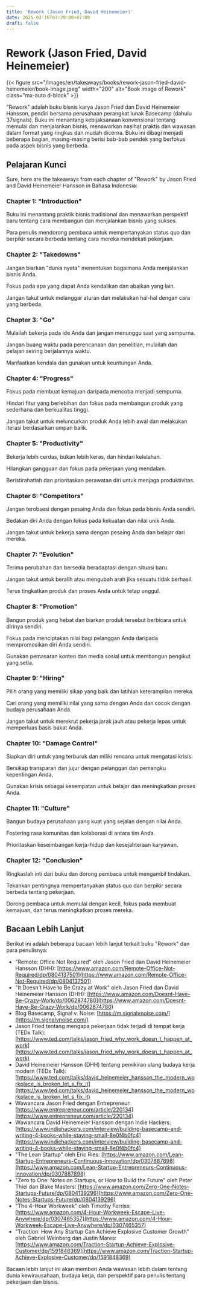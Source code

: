 ```yaml
---
title: 'Rework (Jason Fried, David Heinemeier)'
date: 2025-03-16T07:20:00+07:00
draft: false
---
```


# Rework (Jason Fried, David Heinemeier)

{{< figure src="/images/en/takeaways/books/rework-jason-fried-david-heinemeier/book-image.jpeg" width="200" alt="Book image of Rework" class="mx-auto d-block" >}}

"Rework" adalah buku bisnis karya Jason Fried dan David Heinemeier Hansson, pendiri bersama perusahaan perangkat lunak Basecamp (dahulu 37signals). Buku ini menantang kebijaksanaan konvensional tentang memulai dan menjalankan bisnis, menawarkan nasihat praktis dan wawasan dalam format yang ringkas dan mudah dicerna. Buku ini dibagi menjadi beberapa bagian, masing-masing berisi bab-bab pendek yang berfokus pada aspek bisnis yang berbeda.

## **Pelajaran Kunci**

Sure, here are the takeaways from each chapter of "Rework" by Jason Fried and David Heinemeier Hansson in Bahasa Indonesia:

### **Chapter 1: "Introduction"**

Buku ini menantang praktik bisnis tradisional dan menawarkan perspektif baru tentang cara membangun dan menjalankan bisnis yang sukses.

Para penulis mendorong pembaca untuk mempertanyakan status quo dan berpikir secara berbeda tentang cara mereka mendekati pekerjaan.

### **Chapter 2: "Takedowns"**

Jangan biarkan "dunia nyata" menentukan bagaimana Anda menjalankan bisnis Anda.

Fokus pada apa yang dapat Anda kendalikan dan abaikan yang lain.

Jangan takut untuk melanggar aturan dan melakukan hal-hal dengan cara yang berbeda.

### **Chapter 3: "Go"**

Mulailah bekerja pada ide Anda dan jangan menunggu saat yang sempurna.

Jangan buang waktu pada perencanaan dan penelitian, mulailah dan pelajari seiring berjalannya waktu.

Manfaatkan kendala dan gunakan untuk keuntungan Anda.

### **Chapter 4: "Progress"**

Fokus pada membuat kemajuan daripada mencoba menjadi sempurna.

Hindari fitur yang berlebihan dan fokus pada membangun produk yang sederhana dan berkualitas tinggi.

Jangan takut untuk meluncurkan produk Anda lebih awal dan melakukan iterasi berdasarkan umpan balik.

### **Chapter 5: "Productivity"**

Bekerja lebih cerdas, bukan lebih keras, dan hindari kelelahan.

Hilangkan gangguan dan fokus pada pekerjaan yang mendalam.

Beristirahatlah dan prioritaskan perawatan diri untuk menjaga produktivitas.

### **Chapter 6: "Competitors"**

Jangan terobsesi dengan pesaing Anda dan fokus pada bisnis Anda sendiri.

Bedakan diri Anda dengan fokus pada kekuatan dan nilai unik Anda.

Jangan takut untuk bekerja sama dengan pesaing Anda dan belajar dari mereka.

### **Chapter 7: "Evolution"**

Terima perubahan dan bersedia beradaptasi dengan situasi baru.

Jangan takut untuk beralih atau mengubah arah jika sesuatu tidak berhasil.

Terus tingkatkan produk dan proses Anda untuk tetap unggul.

### **Chapter 8: "Promotion"**

Bangun produk yang hebat dan biarkan produk tersebut berbicara untuk dirinya sendiri.

Fokus pada menciptakan nilai bagi pelanggan Anda daripada mempromosikan diri Anda sendiri.

Gunakan pemasaran konten dan media sosial untuk membangun pengikut yang setia.

### **Chapter 9: "Hiring"**

Pilih orang yang memiliki sikap yang baik dan latihlah keterampilan mereka.

Cari orang yang memiliki nilai yang sama dengan Anda dan cocok dengan budaya perusahaan Anda.

Jangan takut untuk merekrut pekerja jarak jauh atau pekerja lepas untuk memperluas basis bakat Anda.

### **Chapter 10: "Damage Control"**

Siapkan diri untuk yang terburuk dan miliki rencana untuk mengatasi krisis.

Bersikap transparan dan jujur dengan pelanggan dan pemangku kepentingan Anda.

Gunakan krisis sebagai kesempatan untuk belajar dan meningkatkan proses Anda.

### Chapter 11: "Culture"

Bangun budaya perusahaan yang kuat yang sejalan dengan nilai Anda.

Fostering rasa komunitas dan kolaborasi di antara tim Anda.

Prioritaskan keseimbangan kerja-hidup dan kesejahteraan karyawan.

### Chapter 12: "Conclusion"

Ringkaslah inti dari buku dan dorong pembaca untuk mengambil tindakan.

Tekankan pentingnya mempertanyakan status quo dan berpikir secara berbeda tentang pekerjaan.

Dorong pembaca untuk memulai dengan kecil, fokus pada membuat kemajuan, dan terus meningkatkan proses mereka.

## Bacaan Lebih Lanjut

Berikut ini adalah beberapa bacaan lebih lanjut terkait buku "Rework" dan para penulisnya:

- "Remote: Office Not Required" oleh Jason Fried dan David Heinemeier Hansson (DHH): [https://www.amazon.com/Remote-Office-Not-Required/dp/0804137501](https://www.amazon.com/Remote-Office-Not-Required/dp/0804137501)
- "It Doesn't Have to Be Crazy at Work" oleh Jason Fried dan David Heinemeier Hansson (DHH): [https://www.amazon.com/Doesnt-Have-Be-Crazy-Work/dp/0062874780](https://www.amazon.com/Doesnt-Have-Be-Crazy-Work/dp/0062874780)
- Blog Basecamp, Signal v. Noise: [https://m.signalvnoise.com/](https://m.signalvnoise.com/)
- Jason Fried tentang mengapa pekerjaan tidak terjadi di tempat kerja (TEDx Talk): [https://www.ted.com/talks/jason_fried_why_work_doesn_t_happen_at_work](https://www.ted.com/talks/jason_fried_why_work_doesn_t_happen_at_work)
- David Heinemeier Hansson (DHH) tentang pemikiran ulang budaya kerja modern (TEDx Talk): [https://www.ted.com/talks/david_heinemeier_hansson_the_modern_workplace_is_broken_let_s_fix_it](https://www.ted.com/talks/david_heinemeier_hansson_the_modern_workplace_is_broken_let_s_fix_it)
- Wawancara Jason Fried dengan Entrepreneur: [https://www.entrepreneur.com/article/220134](https://www.entrepreneur.com/article/220134)
- Wawancara David Heinemeier Hansson dengan Indie Hackers: [https://www.indiehackers.com/interview/building-basecamp-and-writing-4-books-while-staying-small-8e0f4b0fc4](https://www.indiehackers.com/interview/building-basecamp-and-writing-4-books-while-staying-small-8e0f4b0fc4)
- "The Lean Startup" oleh Eric Ries: [https://www.amazon.com/Lean-Startup-Entrepreneurs-Continuous-Innovation/dp/0307887898](https://www.amazon.com/Lean-Startup-Entrepreneurs-Continuous-Innovation/dp/0307887898)
- "Zero to One: Notes on Startups, or How to Build the Future" oleh Peter Thiel dan Blake Masters: [https://www.amazon.com/Zero-One-Notes-Startups-Future/dp/0804139296](https://www.amazon.com/Zero-One-Notes-Startups-Future/dp/0804139296)
- "The 4-Hour Workweek" oleh Timothy Ferriss: [https://www.amazon.com/4-Hour-Workweek-Escape-Live-Anywhere/dp/0307465357](https://www.amazon.com/4-Hour-Workweek-Escape-Live-Anywhere/dp/0307465357)
- "Traction: How Any Startup Can Achieve Explosive Customer Growth" oleh Gabriel Weinberg dan Justin Mares: [https://www.amazon.com/Traction-Startup-Achieve-Explosive-Customer/dp/1591848369](https://www.amazon.com/Traction-Startup-Achieve-Explosive-Customer/dp/1591848369)

Bacaan lebih lanjut ini akan memberi Anda wawasan lebih dalam tentang dunia kewirausahaan, budaya kerja, dan perspektif para penulis tentang pekerjaan dan bisnis.
